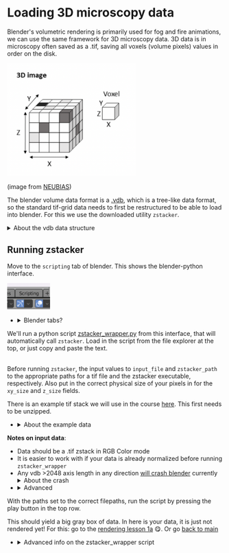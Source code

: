 # Loading 3D microscopy data

Blender's volumetric rendering is primarily used for fog and fire animations, we can use the same framework for 3D microscopy data. 3D data is in microscopy often saved as a .tif, saving all voxels (volume pixels) values in order on the disk. 

<img src="../figures/neubias 3ddata.png" alt="isolated" width="300"/>

(image from [NEUBIAS](https://neubias.github.io/training-resources/multidimensional_image_basics/index.html))

The blender volume data format is a [.vdb](https://www.openvdb.org/forum/), which is a tree-like data format, so the standard tif-grid data needs to first be restructured to be able to load into blender. For this we use the downloaded utility `zstacker`.
<details><summary>About the vdb data structure</summary>VDBs contain multiple scales of voxels, where the larger ones mostly contain whether there is data in its lower nodes. In this way, when a lightray traverses a large volume, it does not have to check every voxel for an intersection. 
<br>

<img src="../figures/vdb museth.png" alt="isolated" width="300"/> 

Image from Ken Museth (2013), showing the depth of saving of a 2D circle in a vdb, green being root nodes, orange and blue internal nodes and red leaf nodes.  </details>

## Running zstacker

Move to the `scripting` tab of blender. This shows the blender-python interface. 

<img src="../figures/scripting tab.png" alt="isolated" width="100"/>

- <details><summary>Blender tabs?</summary>tabs are located at the top of the screen, and allow different workflows. The default is 'layout', each tab has a different purpose. For the purposes of this tutorial, we will stay between the layout, scripting and shading tabs. Any tab's windows can also be edited and customized. </details>

We'll run a python script [zstacker_wrapper.py](../scripts/zstacker_wrapper.py) from this interface, that will automatically call `zstacker`. Load in the script from the file explorer at the top, or just copy and paste the text.

\
Before running `zstacker`, the input values to `input_file` and `zstacker_path` to the appropriate paths for a tif file and the zstacker executable, respectively. Also put in the correct physical size of your pixels in for the `xy_size` and `z_size` fields. 

There is an example tif stack we will use in the course [here](../data/RPE1_Expansion_MeOH_405DAPI_488alphabetaTubulin_zstack_40x_Proc.tif.zip). This first needs to be unzipped.
- <details><summary>About the example data</summary> The example data is a human retinal pigment epithelial (RPE-1) cell line, stained for microtubules (green) and DAPI (blue). Pixel size is 0.207 µm in Z, and 0.170 in X/Y. To achieve better resolution, the cell was imaged with Ultrastructure Expansion Microscopy (U-ExM), where the sample is physically expanded through a chemical process, enabling nanoscale imaging with standard microscopes, while preserving ultrastructure. See also <a href="../data/materials_methods_RPE1.md">full materials and methods</a>. The data was contributed by Granita Lokaj. </details>

**Notes on input data**:
- Data should be a .tif zstack in RGB Color mode
- It is easier to work with if your data is already normalized before running `zstacker_wrapper` 
- Any vdb >2048 axis length in any direction [will crash blender](https://projects.blender.org/blender/blender/issues/83942) currently <details><summary> About the crash</summary> This is an issue with Eevee and viewport rendering volumes as a dense 3D texture, which has a max size. Thus, Cycles can actually handle bigger datasets, but this can be very inconvenient as blender will crash immediately when accidentally opening a non-cycles viewport. The preferred route will be an extension of `zstacker_wrapper` to include automatic cropping into smaller separate volumes and parenting them together, see issue #1 </details>
- <details><summary>Advanced</summary> The vdb format is optimized for sparse volumes with big empty areas. This is changed by thresholding your data with the -t flag in the zstacker utility, however, full sparse volume support in Blender is not enabled, and most of the gain will probably be in Cycles. </details>

With the paths set to the correct filepaths, run the script by pressing the play button in the top row.

This should yield a big gray box of data. In here is your data, it is just not rendered yet! For this: go to the [rendering lesson 1a](./1a_eevee_emission.md) :yum:.
Or go [back to main](../README.md)

- <details><summary>Advanced info on the zstacker_wrapper script</summary>This wrapper script installs tifffile python library, unpacks a tif into an image sequence, and then calls zstacker via subprocess on the folder with tifs. Hereby it thresholds none of the data away, and sets a z scale into the vdb file. It then deletes the created temporary files and loads the vdb automatically and scales it down. It then assigns an Empty as a parent and moves this to center (to move the pivot point to the center in xy) </details>